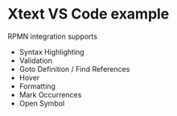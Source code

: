 # Xtext VS Code example


RPMN integration supports 

* Syntax Highlighting
* Validation
* Goto Definition / Find References
* Hover
* Formatting
* Mark Occurrences
* Open Symbol
